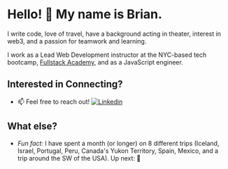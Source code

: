 # Hello! 👋 My name is Brian.  
I write code, love of travel, have a background acting in theater, interest in web3, and a passion for teamwork and learning.

I work as a Lead Web Development instructor at the NYC-based tech bootcamp, [Fullstack Academy](https://www.fullstackacademy.com/), and as a JavaScript engineer.

## Interested in Connecting?
- 📫 Feel free to reach out! [![Linkedin](https://img.shields.io/badge/-LinkedIn-blue?style=flat&logo=Linkedin&logoColor=white)](https://www.linkedin.com/in/brian-reisman/) 

## What else?
- *Fun fact:* I have spent a month (or longer) on 8 different trips (Iceland, Israel, Portugal, Peru, Canada's Yukon Territory, Spain, Mexico, and a trip around the SW of the USA). Up next: 🤔

